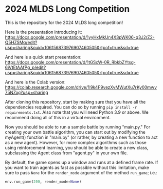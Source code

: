 # 2024 MLDS Long Competition

This is the repository for the 2024 MLDS long competition!

Here is the presentation introducing it: https://docs.google.com/presentation/d/1yyHxMkUn4X3pWK06-q3J2rZ2-Q5HZSMq/edit?usp=sharing&ouid=106156873976907460505&rtpof=true&sd=true

And here is a quick start presentation: https://docs.google.com/presentation/d/1tGScW-0R_RbkbZYtsg-6iVtEtAAfPg_p/edit?usp=sharing&ouid=106156873976907460505&rtpof=true&sd=true

And here is the Colab version: https://colab.research.google.com/drive/1l9k4F9vezXvMWutXu7rKy00mwv75NZxg?usp=sharing

After cloning this repository, start by making sure that you have all the dependencies required. You can do so by running `pip install -r requirements.txt`. Also note that you will need Python 3.9 or above. We recommend doing all of this in a virtual environment.

Now you should be able to run a sample battle by running "main.py." For creating your own battle algorithm, you can start out by modifying the myAgent() function in "main.py" (or rather, by creating a new function to act as a new agent). However, for more complex algorithms such as those using reinforcement learning, you should be able to create a new class, subclassing the Agent class from "agent.py" in your own file.

By default, the game opens up a window and runs at a defined frame rate. If you want to train agents as fast as possible without this limitation, make sure to pass `None` for the `render_mode` argument of the method `run_game`; i.e.:

```py
env.run_game(200, render_mode=None)
```